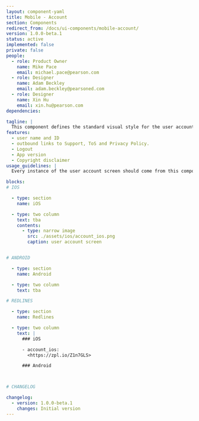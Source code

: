 ```yaml
---
layout: component-yaml
title: Mobile - Account
section: Components
redirect_from: /docs/ui-components/mobile-account/
version: 1.0.0-beta.1
status: active
implemented: false
private: false
people:
  - role: Product Owner
    name: Mike Pace
    email: michael.pace@pearson.com
  - role: Designer
    name: Adam Beckley
    email: adam.beckley@pearsoned.com
  - role: Designer
    name: Xin Hu
    email: xin.hu@pearson.com
dependencies:

tagline: |
  This component defines the standard visual style for the user account screen.
features:
  - user name and ID
  - outbound links to Support, ToS and Privacy Policy.
  - Logout
  - App version
  - Copyright disclaimer
usage_guidelines: |
  Every instance of the user account screen should come from this component.

blocks:
# IOS

  - type: section
    name: iOS

  - type: two column
    text: tba
    contents:
      - type: narrow image
        src: ./assets/ios/account_ios.png
        caption: user account screen


# ANDROID

  - type: section
    name: Android

  - type: two column
    text: tba

# REDLINES

  - type: section
    name: Redlines

  - type: two column
    text: |
      ### iOS

      - account_ios:
        <https://zpl.io/Z1n7GLS>

      ### Android



# CHANGELOG  

changelog:
  - version: 1.0.0-beta.1
    changes: Initial version
---
```


